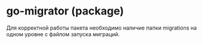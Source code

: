 # go-migrator (package)

Для корректной работы пакета необходимо наличие папки migrations на одном уровне с файлом запуска миграций.